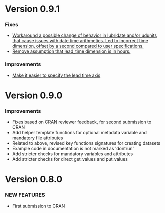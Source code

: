 Version 0.9.1
=============

### Fixes

* [Workaround a possible change of behavior in lubridate and/or udunits that cause issues with date time arithmetics. Led to incorrect time dimension, offset by a second compared to user specifications.](https://github.com/jmp75/efts/issues/3)
* [Remove assumption that lead_time dimension is in hours.](https://github.com/jmp75/efts/issues/6)

### Improvements

* [Make it easier to specify the lead time axis](https://github.com/jmp75/efts/issues/7)

Version 0.9.0
=============

### Improvements

* Fixes based on CRAN reviewer feedback, for second submission to CRAN
* Add helper template functions for optional metadata variable and mandatory file attributes 
* Related to above, revised key functions signatures for creating datasets
* Example code in documentation is not marked as 'dontrun'
* Add stricter checks for mandatory variables and attributes 
* Add stricter checks for direct get_values and put_values 

Version 0.8.0
=============

### NEW FEATURES

* First submission to CRAN

